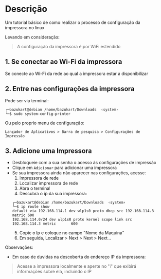 
# Descrição

Um tutorial básico de como realizar o processo de configuração da impressora no linux

Levando em consideração:

> A configuração da impressora é por WiFi estendido

## 1. Se conectar ao Wi-Fi da impressora

Se conecte ao Wi-Fi da rede ao qual a impressora estar a disponibilizar

## 2. Entre nas configurações da impressora

Pode ser via terminal:

```shell
╭─bazukart@debian /home/bazukart/Downloads  ‹system›    
╰─$ sudo system-config-printer
```

Ou pelo proprio menu de configuração:

```shell
Lançador de Aplicativos > Barra de pesquisa > Configurações de Impressão
```

## 3. Adicione uma Impressora

- Desbloqueie com a sua senha o acesso ás configurações de impressão
- Clique em `Adicionar` para adicionar uma impressora
- Se sua impressora ainda não aparecer nas configurações, acesse:
	1. Impressora de rede
	2. Localizar impressora de rede
	3. Abra o terminal
	4. Descubra o ip da sua impressora:
	```shell
	╭─bazukart@debian /home/bazukart/Downloads  ‹system›    
	╰─$ ip route show  
	default via 192.168.114.1 dev wlp1s0 proto dhcp src 192.168.114.3 metric 600   
	192.168.114.0/24 dev wlp1s0 proto kernel scope link src 192.168.114.3 metric       600
	```
	5. Copie o Ip e coloque no campo "Nome da Maquina"
	6. Em seguida, Localizar > Next > Next > Next...

Observações:

- Em caso de duvidas na descoberta do endereço IP da impressora:

> Acesse a impressora localmente e aperte no "i" que exibirá informações sobre ela, incluindo o IP